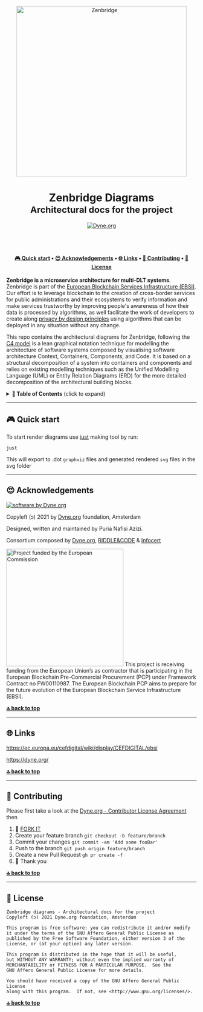 <p align="center">
  <a href="https://zenroom.org/zenbridge">
    <img alt="Zenbridge" src="https://zenroom.org/wp-content/uploads/2019/12/zenbridge-1024x205.png" width="450" />
  </a>
</p>

<h1 align="center">
  Zenbridge Diagrams</br>
  <sub>Architectural docs for the project</sub>
</h1>

<p align="center">
  <a href="https://dyne.org">
    <img src="https://img.shields.io/badge/%3C%2F%3E%20with%20%E2%9D%A4%20by-Dyne.org-blue.svg" alt="Dyne.org">
  </a>
</p>

<br><br>

<h4 align="center">
  <a href="#-quick-start">🎮 Quick start</a>
  <span> • </span>
  <a href="#-acknowledgements">😍 Acknowledgements</a>
  <span> • </span>
  <a href="#-links">🌐 Links</a>
  <span> • </span>
  <a href="#-contributing">👤 Contributing</a>
  <span> • </span>
  <a href="#-license">💼 License</a>
</h4>


**Zenbridge is a microservice architecture for multi-DLT systems**. Zenbridge is part of the [European Blockchain Services Infrastructure (EBSI)](https://ec.europa.eu/cefdigital/wiki/display/CEFDIGITAL/EBSI). Our effort is to leverage blockchain to the creation of cross-border services for public administrations and their ecosystems to verify information and make services trustworthy by improving people's awareness of how their data is processed by algorithms, as well facilitate the work of developers to create along [privacy by design principles](https://decodeproject.eu/publications/privacy-design-strategies-decode-architecture) using algorithms that can be deployed in any situation without any change.

This repo contains the architectural diagrams for Zenbridge, following the [C4 model](https://c4model.com/) is a lean graphical notation technique for modelling the architecture of software systems composed by visualising software architecture Context, Containers, Components, and Code. It is based on a structural decomposition of a system into containers and components and relies on existing modelling techniques such as the Unified Modelling Language (UML) or Entity Relation Diagrams (ERD) for the more detailed decomposition of the architectural building blocks.


<details id="toc">
 <summary><strong>🚩 Table of Contents</strong> (click to expand)</summary>

* [Quick start](#-quick-start)
* [Acknowledgements](#-acknowledgements)
* [Links](#-links)
* [Contributing](#-contributing)
* [License](#-license)
</details>


***
## 🎮 Quick start

To start render diagrams use [just](https://github.com/casey/just) making tool by run:
```
just
```
This will export to .dot `graphviz` files and generated rendered `svg` files in the svg folder

***
## 😍 Acknowledgements

[![software by Dyne.org](https://files.dyne.org/software_by_dyne.png)](http://www.dyne.org)

Copyleft (ɔ) 2021 by [Dyne.org](https://www.dyne.org) foundation, Amsterdam

Designed, written and maintained by Puria Nafisi Azizi.

Consortium composed by [Dyne.org](Dyne.org), [RIDDLE&CODE](https://www.riddleandcode.com/) & [Infocert](https://www.infocert.it/)

<img src="https://ec.europa.eu/cefdigital/wiki/download/attachments/289112547/logo-cef-digital-2021.png" width="310" alt="Project funded by the European Commission">
This project is receiving funding from the European Union’s as contractor that is participating in the European Blockchain Pre-Commercial Procurement (PCP) under Framework Contract no FW00110987. The European Blockchain PCP aims to prepare for the future evolution of the European Blockchain Service Infrastructure (EBSI). 

**[🔝 back to top](#toc)**

***
## 🌐 Links

https://ec.europa.eu/cefdigital/wiki/display/CEFDIGITAL/ebsi

https://dyne.org/

**[🔝 back to top](#toc)**

***
## 👤 Contributing

Please first take a look at the [Dyne.org - Contributor License Agreement](CONTRIBUTING.md) then

1.  🔀 [FORK IT](../../fork)
2.  Create your feature branch `git checkout -b feature/branch`
3.  Commit your changes `git commit -am 'Add some fooBar'`
4.  Push to the branch `git push origin feature/branch`
5.  Create a new Pull Request `gh pr create -f`
6.  🙏 Thank you


**[🔝 back to top](#toc)**

***
## 💼 License
    Zenbridge diagrams - Architectural docs for the project
    Copyleft (ɔ) 2021 Dyne.org foundation, Amsterdam

    This program is free software: you can redistribute it and/or modify
    it under the terms of the GNU Affero General Public License as
    published by the Free Software Foundation, either version 3 of the
    License, or (at your option) any later version.

    This program is distributed in the hope that it will be useful,
    but WITHOUT ANY WARRANTY; without even the implied warranty of
    MERCHANTABILITY or FITNESS FOR A PARTICULAR PURPOSE.  See the
    GNU Affero General Public License for more details.

    You should have received a copy of the GNU Affero General Public License
    along with this program.  If not, see <http://www.gnu.org/licenses/>.

**[🔝 back to top](#toc)**
